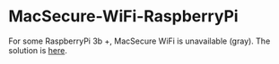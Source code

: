 # MacSecure-WiFi-RaspberryPi

For some RaspberryPi 3b +, MacSecure WiFi is unavailable (gray). The solution is [here](https://github.com/yao2001626/MacSecure-WiFi-RaspberryPi/wiki). 
